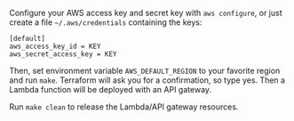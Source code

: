 Configure your AWS access key and secret key with `aws configure`, or just create a file `~/.aws/credentials` containing the keys:

```
[default]
aws_access_key_id = KEY
aws_secret_access_key = KEY
```

Then, set environment variable `AWS_DEFAULT_REGION` to your favorite region and run `make`. Terraform will ask you for a confirmation, so type yes. Then a Lambda function will be deployed with an API gateway.

Run `make clean` to release the Lambda/API gateway resources.
